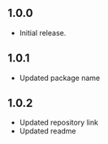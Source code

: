 ## 1.0.0
* Initial release.
## 1.0.1
* Updated package name
## 1.0.2
* Updated repository link
* Updated readme
